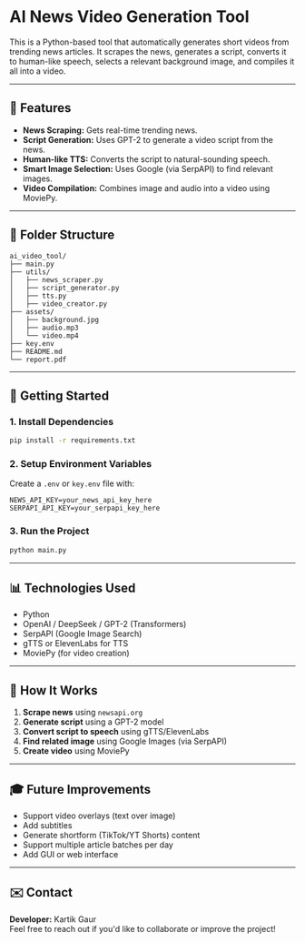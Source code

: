 # AI News Video Generation Tool

This is a Python-based tool that automatically generates short videos from trending news articles. It scrapes the news, generates a script, converts it to human-like speech, selects a relevant background image, and compiles it all into a video.

---

## 🌟 Features

- **News Scraping:** Gets real-time trending news.
- **Script Generation:** Uses GPT-2 to generate a video script from the news.
- **Human-like TTS:** Converts the script to natural-sounding speech.
- **Smart Image Selection:** Uses Google (via SerpAPI) to find relevant images.
- **Video Compilation:** Combines image and audio into a video using MoviePy.

---

## 📂 Folder Structure

```
ai_video_tool/
├── main.py
├── utils/
│   ├── news_scraper.py
│   ├── script_generator.py
│   ├── tts.py
│   ├── video_creator.py
├── assets/
│   ├── background.jpg
│   ├── audio.mp3
│   └── video.mp4
├── key.env
├── README.md
└── report.pdf
```

---

## 🚀 Getting Started

### 1. Install Dependencies
```bash
pip install -r requirements.txt
```

### 2. Setup Environment Variables
Create a `.env` or `key.env` file with:
```
NEWS_API_KEY=your_news_api_key_here
SERPAPI_API_KEY=your_serpapi_key_here
```

### 3. Run the Project
```bash
python main.py
```

---

## 📊 Technologies Used
- Python
- OpenAI / DeepSeek / GPT-2 (Transformers)
- SerpAPI (Google Image Search)
- gTTS or ElevenLabs for TTS
- MoviePy (for video creation)

---

## 🔧 How It Works
1. **Scrape news** using `newsapi.org`
2. **Generate script** using a GPT-2 model
3. **Convert script to speech** using gTTS/ElevenLabs
4. **Find related image** using Google Images (via SerpAPI)
5. **Create video** using MoviePy

---

## 🎓 Future Improvements
- Support video overlays (text over image)
- Add subtitles
- Generate shortform (TikTok/YT Shorts) content
- Support multiple article batches per day
- Add GUI or web interface

---

## ✉️ Contact
**Developer:** Kartik Gaur  
Feel free to reach out if you'd like to collaborate or improve the project!

